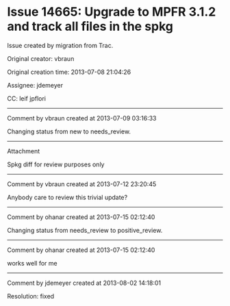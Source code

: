 # Issue 14665: Upgrade to MPFR 3.1.2 and track all files in the spkg

Issue created by migration from Trac.

Original creator: vbraun

Original creation time: 2013-07-08 21:04:26

Assignee: jdemeyer

CC:  leif jpflori




---

Comment by vbraun created at 2013-07-09 03:16:33

Changing status from new to needs_review.


---

Attachment

Spkg diff for review purposes only


---

Comment by vbraun created at 2013-07-12 23:20:45

Anybody care to review this trivial update?


---

Comment by ohanar created at 2013-07-15 02:12:40

Changing status from needs_review to positive_review.


---

Comment by ohanar created at 2013-07-15 02:12:40

works well for me


---

Comment by jdemeyer created at 2013-08-02 14:18:01

Resolution: fixed
